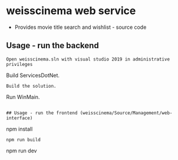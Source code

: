 # weisscinema web service
* Provides movie title search and wishlist - source code

## Usage - run the backend
```
Open weisscinema.sln with visual studio 2019 in administrative privileges
```
Build ServicesDotNet.
```
Build the solution.
```
Run WinMain.
```

## Usage - run the frontend (weisscinema/Source/Management/web-interface)
```
npm install
```
npm run build
```
npm run dev
```


